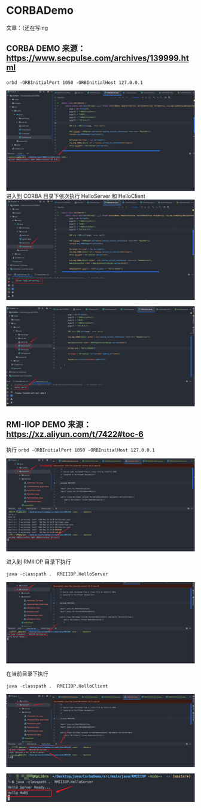 # CORBADemo
文章：（还在写ing

## CORBA DEMO 来源：https://www.secpulse.com/archives/139999.html

`orbd -ORBInitialPort 1050 -ORBInitialHost 127.0.0.1`

![01](./images/01.png)
进入到 CORBA 目录下依次执行 HelloServer 和 HelloClient 
![02](./images/02.png)

![03](./images/03.png)

## RMI-IIOP DEMO 来源：https://xz.aliyun.com/t/7422#toc-6
执行
`orbd -ORBInitialPort 1050 -ORBInitialHost 127.0.0.1`

![04](./images/04.png)

进入到 RMIIIOP 目录下执行 

`java -classpath .  RMIIIOP.HelloServer`

![05](./images/05.png)

在当前目录下执行 

`java -classpath .  RMIIIOP.HelloClient`

![06](./images/06.png)

![07](./images/07.png)